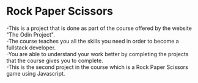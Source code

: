 # Rock Paper Scissors
-This is a project that is done as part of the course offered by the website "The Odin Project".<br>
-The course teaches you all the skills you need in order to become a fullstack developer.<br>
-You are able to understand your work better by completing the projects that the course gives you to complete.<br>
-This is the second project in the course which is a Rock Paper Scissors game using Javascript.<br>
